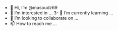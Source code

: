 - 👋 Hi, I’m @masoudz69
- 👀 I’m interested in ...
3- 🌱 I’m currently learning ...
- 💞️ I’m looking to collaborate on ...
- 📫 How to reach me ...

<!---
masoudz69/masoudz69 is a ✨ special ✨ repository because its `README.md` (this file) appears on your GitHub profile.
You can click the Preview link to take a look at your changes.
--->
